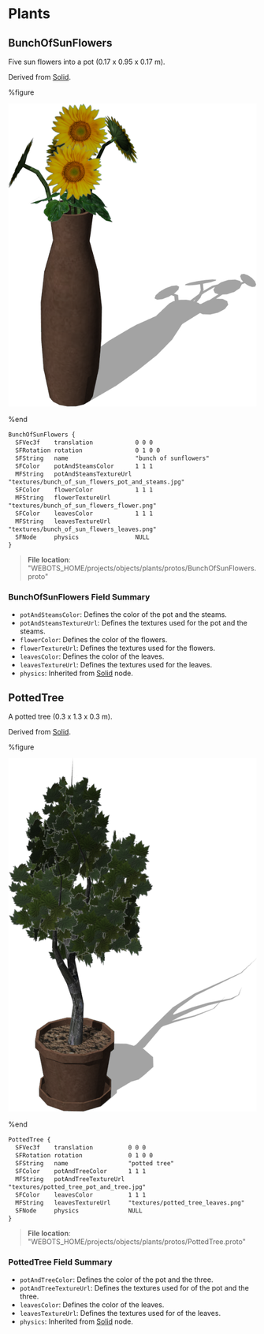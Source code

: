 # Plants

## BunchOfSunFlowers

Five sun flowers into a pot (0.17 x 0.95 x 0.17 m).

Derived from [Solid](../reference/solid.md).

%figure

![BunchOfSunFlowers](images/objects/plants/BunchOfSunFlowers/model.png)

%end

```
BunchOfSunFlowers {
  SFVec3f    translation            0 0 0
  SFRotation rotation               0 1 0 0
  SFString   name                   "bunch of sunflowers"
  SFColor    potAndSteamsColor      1 1 1
  MFString   potAndSteamsTextureUrl "textures/bunch_of_sun_flowers_pot_and_steams.jpg"
  SFColor    flowerColor            1 1 1
  MFString   flowerTextureUrl       "textures/bunch_of_sun_flowers_flower.png"
  SFColor    leavesColor            1 1 1
  MFString   leavesTextureUrl       "textures/bunch_of_sun_flowers_leaves.png"
  SFNode     physics                NULL
}
```

> **File location**: "WEBOTS\_HOME/projects/objects/plants/protos/BunchOfSunFlowers.proto"

### BunchOfSunFlowers Field Summary

- `potAndSteamsColor`: Defines the color of the pot and the steams.
- `potAndSteamsTextureUrl`: Defines the textures used for the pot and the steams.
- `flowerColor`: Defines the color of the flowers.
- `flowerTextureUrl`: Defines the textures used for the flowers.
- `leavesColor`: Defines the color of the leaves.
- `leavesTextureUrl`: Defines the textures used for the leaves.
- `physics`: Inherited from [Solid](../reference/solid.md) node.
## PottedTree

A potted tree (0.3 x 1.3 x 0.3 m).

Derived from [Solid](../reference/solid.md).

%figure

![PottedTree](images/objects/plants/PottedTree/model.png)

%end

```
PottedTree {
  SFVec3f    translation          0 0 0
  SFRotation rotation             0 1 0 0
  SFString   name                 "potted tree"
  SFColor    potAndTreeColor      1 1 1
  MFString   potAndTreeTextureUrl "textures/potted_tree_pot_and_tree.jpg"
  SFColor    leavesColor          1 1 1
  MFString   leavesTextureUrl     "textures/potted_tree_leaves.png"
  SFNode     physics              NULL
}
```

> **File location**: "WEBOTS\_HOME/projects/objects/plants/protos/PottedTree.proto"

### PottedTree Field Summary

- `potAndTreeColor`: Defines the color of the pot and the three.
- `potAndTreeTextureUrl`: Defines the textures used for of the pot and the three.
- `leavesColor`: Defines the color of the leaves.
- `leavesTextureUrl`: Defines the textures used for of the leaves.
- `physics`: Inherited from [Solid](../reference/solid.md) node.
